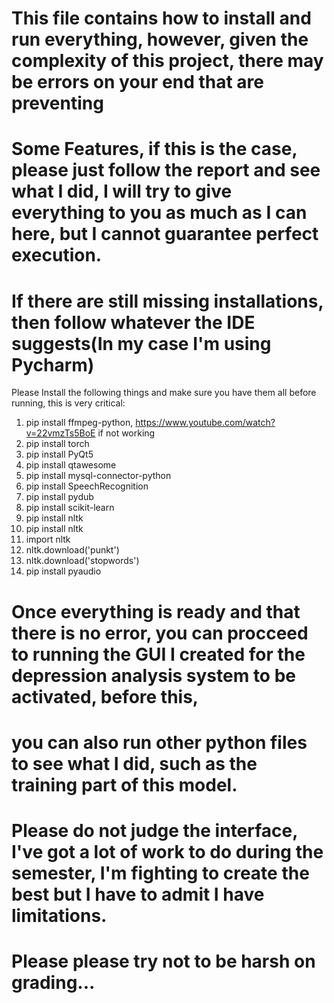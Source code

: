 # This file contains how to install and run everything, however, given the complexity of this project, there may be errors on your end that are preventing
# Some Features, if this is the case, please just follow the report and see what I did, I will try to give everything to you as much as I can here, but I cannot guarantee perfect execution.
# If there are still missing installations, then follow whatever the IDE suggests(In my case I'm using Pycharm)

Please Install the following things and make sure you have them all before running, this is very critical:
1.  pip install ffmpeg-python, https://www.youtube.com/watch?v=22vmzTs5BoE if not working
2.  pip install torch
3.  pip install PyQt5
4. pip install qtawesome
5. pip install mysql-connector-python
6. pip install SpeechRecognition
7. pip install pydub
8. pip install scikit-learn
9. pip install nltk
10. pip install nltk
11. import nltk
12. nltk.download('punkt')
13. nltk.download('stopwords')
14. pip install pyaudio

# Once everything is ready and that there is no error, you can procceed to running the GUI I created for the depression analysis system to be activated, before this, 
# you can also run other python files to see what I did, such as the training part of this model.
# Please do not judge the interface, I've got a lot of work to do during the semester, I'm fighting to create the best but I have to admit I have limitations.
# Please please try not to be harsh on grading...

